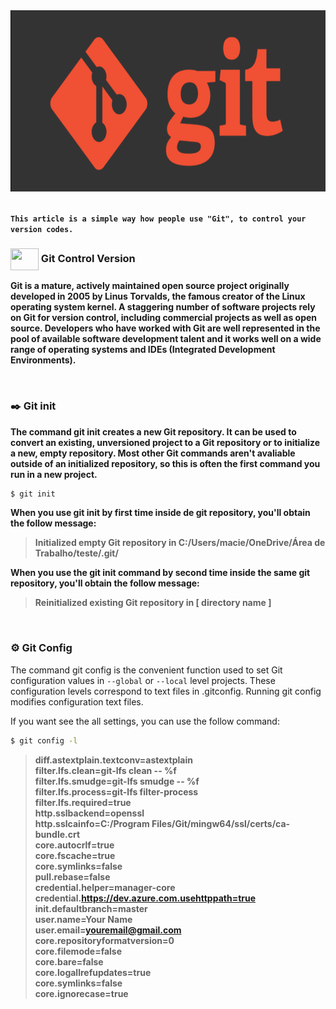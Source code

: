 <div align="center">
  <img src="https://github.com/Mateus20Barros/Git/blob/main/assets/git_logo.png" height="290px" width="100%">
</div> <br>

__``This article is a simple way how people use "Git", to control your version codes.``__

### <img src="https://cdn.jsdelivr.net/gh/devicons/devicon/icons/git/git-original.svg" width="45" height="35" align="center"/> Git Control Version <br>

__Git is a mature, actively maintained open source project originally developed in 2005 by Linus Torvalds, the famous creator of the Linux operating system 
kernel. A staggering number of software projects rely on Git for version control, including commercial projects as well as open source. Developers who have 
worked with Git are well represented in the pool of available software development talent and it works well on a wide range of operating systems and IDEs 
(Integrated Development Environments).__ 

<br>

### :black_nib: Git init <br>

__The command git init creates a new Git repository. It can be used to convert an existing, unversioned project to a Git repository or to initialize a new,
empty repository. Most other Git commands aren't avaliable outside of an initialized repository, so this is often the first command you run in a new project.__ </br>

```bash 
$ git init
```

__When you use git init by first time inside de git repository, you'll obtain the follow message:__

> __Initialized empty Git repository in C:/Users/macie/OneDrive/Área de Trabalho/teste/.git/__

__When you use the git init command by second time inside the same git repository, you'll obtain the follow message:__

> __Reinitialized existing Git repository in [ directory name ]__ 

<br>

### :gear: Git Config <br>

The command git config is the convenient function used to set Git configuration values in ``--global`` or ``--local`` level projects.
These configuration levels correspond to text files in .gitconfig. Running git config modifies configuration text files.

If you want see the all settings, you can use the follow command:

```bash
$ git config -l
```

> __diff.astextplain.textconv=astextplain <br>
> filter.lfs.clean=git-lfs clean -- %f <br>
> filter.lfs.smudge=git-lfs smudge -- %f <br>
> filter.lfs.process=git-lfs filter-process <br>
> filter.lfs.required=true <br>
> http.sslbackend=openssl <br>
> http.sslcainfo=C:/Program Files/Git/mingw64/ssl/certs/ca-bundle.crt <br>
> core.autocrlf=true <br>
> core.fscache=true <br>
> core.symlinks=false <br>
> pull.rebase=false <br>
> credential.helper=manager-core <br>
> credential.https://dev.azure.com.usehttppath=true <br>
> init.defaultbranch=master <br>
> user.name=Your Name <br>
> user.email=youremail@gmail.com <br>
> core.repositoryformatversion=0 <br>
> core.filemode=false <br>
> core.bare=false <br>
> core.logallrefupdates=true <br>
> core.symlinks=false <br>
> core.ignorecase=true__
